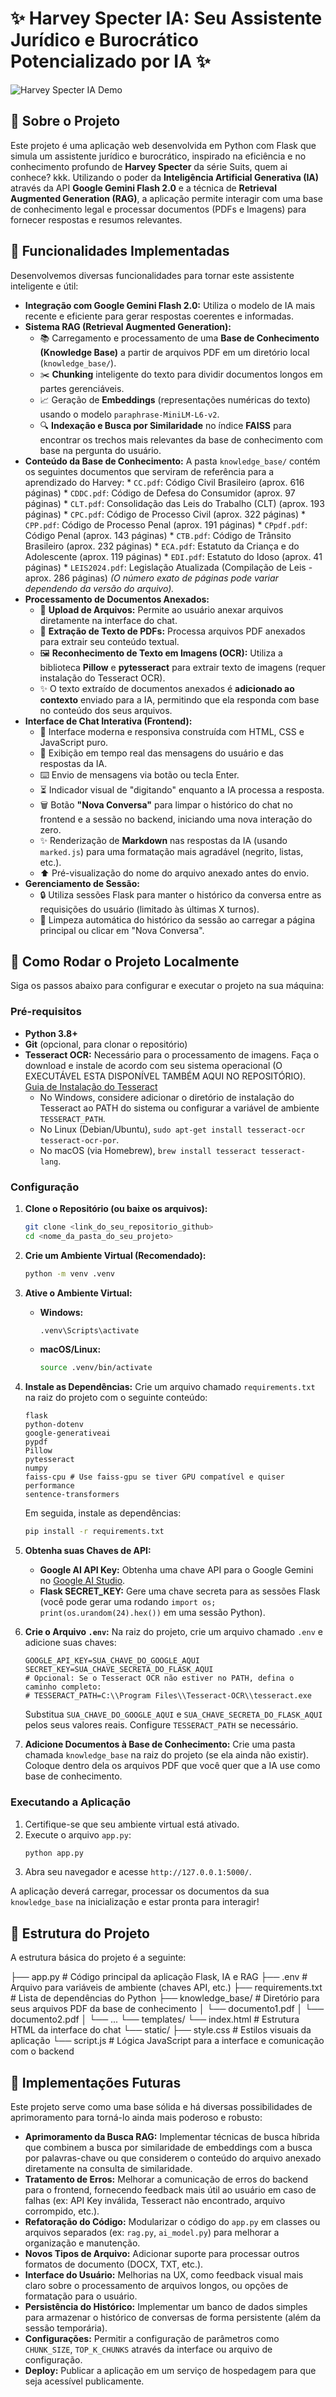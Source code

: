 # ✨ Harvey Specter IA: Seu Assistente Jurídico e Burocrático Potencializado por IA ✨

![Harvey Specter IA Demo](https://s7494.pcdn.co/college-blog/files/2016/10/Harvey-Specter.gif)

## 📄 Sobre o Projeto

Este projeto é uma aplicação web desenvolvida em Python com Flask que simula um assistente jurídico e burocrático, inspirado na eficiência e no conhecimento profundo de **Harvey Specter** da série Suits, quem ai conhece? kkk. Utilizando o poder da **Inteligência Artificial Generativa (IA)** através da API **Google Gemini Flash 2.0** e a técnica de **Retrieval Augmented Generation (RAG)**, a aplicação permite interagir com uma base de conhecimento legal e processar documentos (PDFs e Imagens) para fornecer respostas e resumos relevantes.


## 🧠 Funcionalidades Implementadas

Desenvolvemos diversas funcionalidades para tornar este assistente inteligente e útil:

* **Integração com Google Gemini Flash 2.0:** Utiliza o modelo de IA mais recente e eficiente para gerar respostas coerentes e informadas.
* **Sistema RAG (Retrieval Augmented Generation):**
    * 📚 Carregamento e processamento de uma **Base de Conhecimento (Knowledge Base)** a partir de arquivos PDF em um diretório local (`knowledge_base/`).
    * ✂️ **Chunking** inteligente do texto para dividir documentos longos em partes gerenciáveis.
    * 📈 Geração de **Embeddings** (representações numéricas do texto) usando o modelo `paraphrase-MiniLM-L6-v2`.
    * 🔍 **Indexação e Busca por Similaridade** no índice **FAISS** para encontrar os trechos mais relevantes da base de conhecimento com base na pergunta do usuário.
* **Conteúdo da Base de Conhecimento:**
        A pasta `knowledge_base/` contém os seguintes documentos que serviram de referência para a aprendizado do Harvey:
        * `CC.pdf`: Código Civil Brasileiro (aprox. 616 páginas)
        * `CDDC.pdf`: Código de Defesa do Consumidor (aprox. 97 páginas)
        * `CLT.pdf`: Consolidação das Leis do Trabalho (CLT) (aprox. 193 páginas)
        * `CPC.pdf`: Código de Processo Civil (aprox. 322 páginas)
        * `CPP.pdf`: Código de Processo Penal (aprox. 191 páginas)
        * `CPpdf.pdf`: Código Penal (aprox. 143 páginas)
        * `CTB.pdf`: Código de Trânsito Brasileiro (aprox. 232 páginas)
        * `ECA.pdf`: Estatuto da Criança e do Adolescente (aprox. 119 páginas)
        * `EDI.pdf`: Estatuto do Idoso (aprox. 41 páginas)
        * `LEIS2024.pdf`: Legislação Atualizada (Compilação de Leis - aprox. 286 páginas)
        *(O número exato de páginas pode variar dependendo da versão do arquivo).*
* **Processamento de Documentos Anexados:**
    * 📎 **Upload de Arquivos:** Permite ao usuário anexar arquivos diretamente na interface do chat.
    * 📄 **Extração de Texto de PDFs:** Processa arquivos PDF anexados para extrair seu conteúdo textual.
    * 🖼️ **Reconhecimento de Texto em Imagens (OCR):** Utiliza a biblioteca **Pillow** e **pytesseract** para extrair texto de imagens (requer instalação do Tesseract OCR).
    * ✨ O texto extraído de documentos anexados é **adicionado ao contexto** enviado para a IA, permitindo que ela responda com base no conteúdo dos seus arquivos.
* **Interface de Chat Interativa (Frontend):**
    * 💬 Interface moderna e responsiva construída com HTML, CSS e JavaScript puro.
    * 🔄 Exibição em tempo real das mensagens do usuário e das respostas da IA.
    * ⌨️ Envio de mensagens via botão ou tecla Enter.
    * ⏳ Indicador visual de "digitando" enquanto a IA processa a resposta.
    * 🗑️ Botão **"Nova Conversa"** para limpar o histórico do chat no frontend e a sessão no backend, iniciando uma nova interação do zero.
    * ✨ Renderização de **Markdown** nas respostas da IA (usando `marked.js`) para uma formatação mais agradável (negrito, listas, etc.).
    * ⬆️ Pré-visualização do nome do arquivo anexado antes do envio.
* **Gerenciamento de Sessão:**
    * 🔒 Utiliza sessões Flask para manter o histórico da conversa entre as requisições do usuário (limitado às últimas X turnos).
    * 🧹 Limpeza automática do histórico da sessão ao carregar a página principal ou clicar em "Nova Conversa".

## 🚀 Como Rodar o Projeto Localmente

Siga os passos abaixo para configurar e executar o projeto na sua máquina:

### Pré-requisitos

* **Python 3.8+**
* **Git** (opcional, para clonar o repositório)
* **Tesseract OCR:** Necessário para o processamento de imagens. Faça o download e instale de acordo com seu sistema operacional (O EXECUTÁVEL ESTA DISPONÍVEL TAMBÉM AQUI NO REPOSITÓRIO). [Guia de Instalação do Tesseract](https://tesseract-ocr.github.io/tessdoc/Installation.html)
    * No Windows, considere adicionar o diretório de instalação do Tesseract ao PATH do sistema ou configurar a variável de ambiente `TESSERACT_PATH`.
    * No Linux (Debian/Ubuntu), `sudo apt-get install tesseract-ocr tesseract-ocr-por`.
    * No macOS (via Homebrew), `brew install tesseract tesseract-lang`.

### Configuração

1.  **Clone o Repositório (ou baixe os arquivos):**
    ```bash
    git clone <link_do_seu_repositorio_github>
    cd <nome_da_pasta_do_seu_projeto>
    ```

2.  **Crie um Ambiente Virtual (Recomendado):**
    ```bash
    python -m venv .venv
    ```

3.  **Ative o Ambiente Virtual:**
    * **Windows:**
        ```bash
        .venv\Scripts\activate
        ```
    * **macOS/Linux:**
        ```bash
        source .venv/bin/activate
        ```

4.  **Instale as Dependências:**
    Crie um arquivo chamado `requirements.txt` na raiz do projeto com o seguinte conteúdo:
    ```
    flask
    python-dotenv
    google-generativeai
    pypdf
    Pillow
    pytesseract
    numpy
    faiss-cpu # Use faiss-gpu se tiver GPU compatível e quiser performance
    sentence-transformers
    ```
    Em seguida, instale as dependências:
    ```bash
    pip install -r requirements.txt
    ```

5.  **Obtenha suas Chaves de API:**
    * **Google AI API Key:** Obtenha uma chave API para o Google Gemini no [Google AI Studio](https://aistudio.google.com/).
    * **Flask SECRET_KEY:** Gere uma chave secreta para as sessões Flask (você pode gerar uma rodando `import os; print(os.urandom(24).hex())` em uma sessão Python).

6.  **Crie o Arquivo `.env`:**
    Na raiz do projeto, crie um arquivo chamado `.env` e adicione suas chaves:
    ```env
    GOOGLE_API_KEY=SUA_CHAVE_DO_GOOGLE_AQUI
    SECRET_KEY=SUA_CHAVE_SECRETA_DO_FLASK_AQUI
    # Opcional: Se o Tesseract OCR não estiver no PATH, defina o caminho completo:
    # TESSERACT_PATH=C:\\Program Files\\Tesseract-OCR\\tesseract.exe
    ```
    Substitua `SUA_CHAVE_DO_GOOGLE_AQUI` e `SUA_CHAVE_SECRETA_DO_FLASK_AQUI` pelos seus valores reais. Configure `TESSERACT_PATH` se necessário.

7.  **Adicione Documentos à Base de Conhecimento:**
    Crie uma pasta chamada `knowledge_base` na raiz do projeto (se ela ainda não existir). Coloque dentro dela os arquivos PDF que você quer que a IA use como base de conhecimento.

### Executando a Aplicação

1.  Certifique-se que seu ambiente virtual está ativado.
2.  Execute o arquivo `app.py`:
    ```bash
    python app.py
    ```
3.  Abra seu navegador e acesse `http://127.0.0.1:5000/`.

A aplicação deverá carregar, processar os documentos da sua `knowledge_base` na inicialização e estar pronta para interagir!

## 📂 Estrutura do Projeto

A estrutura básica do projeto é a seguinte:

├── app.py              # Código principal da aplicação Flask, IA e RAG
├── .env                # Arquivo para variáveis de ambiente (chaves API, etc.)
├── requirements.txt    # Lista de dependências do Python
├── knowledge_base/     # Diretório para seus arquivos PDF da base de conhecimento
│   └── documento1.pdf
│   └── documento2.pdf
│   └── ...
└── templates/
└── index.html      # Estrutura HTML da interface do chat
└── static/
├── style.css       # Estilos visuais da aplicação
└── script.js       # Lógica JavaScript para a interface e comunicação com o backend

## 🌱 Implementações Futuras

Este projeto serve como uma base sólida e há diversas possibilidades de aprimoramento para torná-lo ainda mais poderoso e robusto:

* **Aprimoramento da Busca RAG:** Implementar técnicas de busca híbrida que combinem a busca por similaridade de embeddings com a busca por palavras-chave ou que considerem o conteúdo do arquivo anexado diretamente na consulta de similaridade.
* **Tratamento de Erros:** Melhorar a comunicação de erros do backend para o frontend, fornecendo feedback mais útil ao usuário em caso de falhas (ex: API Key inválida, Tesseract não encontrado, arquivo corrompido, etc.).
* **Refatoração do Código:** Modularizar o código do `app.py` em classes ou arquivos separados (ex: `rag.py`, `ai_model.py`) para melhorar a organização e manutenção.
* **Novos Tipos de Arquivo:** Adicionar suporte para processar outros formatos de documento (DOCX, TXT, etc.).
* **Interface do Usuário:** Melhorias na UX, como feedback visual mais claro sobre o processamento de arquivos longos, ou opções de formatação para o usuário.
* **Persistência do Histórico:** Implementar um banco de dados simples para armazenar o histórico de conversas de forma persistente (além da sessão temporária).
* **Configurações:** Permitir a configuração de parâmetros como `CHUNK_SIZE`, `TOP_K_CHUNKS` através da interface ou arquivo de configuração.
* **Deploy:** Publicar a aplicação em um serviço de hospedagem para que seja acessível publicamente.
